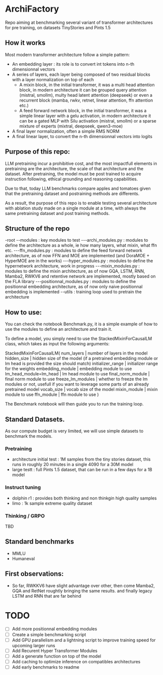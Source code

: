 # ArchiFactory
Repo aiming at benchmarking several variant of transformer architectures for pre training, on datasets TinyStories and Pints 1.5

## How it works
Most modern transformer architecture follow a simple pattern:
- An embedding layer : its role is to convert int tokens into n-th dimensionnal vectors
- A series of layers, each layer being composed of two residual blocks with a layer normalization on top of each
  - A mixin block, in the initial transformer, it was a multi head attention block, in modern architecture it can be grouped query attention (mistral, smollm), multy head latent attention (deepseek) or even a recurrent block (mamba, rwkv, retnet, linear attention, ffn attention etc.)
  - A feed forward network block, in the initial transformer, it was a simple linear layer with a gelu activation, in modern architecture it can be a gated MLP with Silu activation (mistral, smollm) or a sparse mixture of experts (mixtral, deepseek, qwen3-moe)
- A final layer normalization, often a simple RMS NORM
- A final linear layer, to convert the n-th dimensionnal vectors into logits

## Purpose of this repo:
LLM pretraining incur a prohibitive cost, and the most impactfull elements in pretraining are the architecture, the scale of that architecture and the dataset.
After pretraining, the model must be post trained to acquire instruction following, ethical grounding and reasoning capabilities.

Due to that, today LLM benchmarks compare apples and tomatoes given that the pretraining dataset and postraining methods are differents.

As a result, the purpose of this repo is to enable testing several architecture with ablation study made on a single module at a time, with always the same pretraining dataset and post training methods.

## Structure of the repo
-root
--modules : key modules to test
---archi_modules.py : modules to define the architecture as a whole, ie how many layers, what mixin, what ffn etc.
---ffn_modules.py : modules to define the feed forward network architecture, as of now FFN and MOE are implemented (and DoraMOE + HyperMOE are in the works)
---hyper_modules.py : modules to define the hypernetwork architecture, work in progress
---mixin_modules.py : modules to define the mixin architecture, as of now GQA, LSTM, RNN, Mamba2, RWKV6 and retentive network are implemented, mostly based on the FLA library
---positionnal_modules.py : modules to define the positionnal embedding architecture, as of now only naive positionnal embedding is implemented
--utils : training loop used to pretrain the architecture

## How to use:
You can check the notebook Benchmark.py, it is a simple example of how to use the modules to define an architecture and train it.

To define a model, you simply need to use the StackedMixinForCausalLM class, which takes as input the following arguments:

StackedMixinForCausalLM(
    num_layers | number of layers in the model
    hidden_size | hidden size of the model (if a pretrained embedding module or lm head is provided the size should match)
    initializer_range | initializer range for the weights
    embedding_module | embedding module to use
    lm_head_module=lm_head | lm head module to use
    final_norm_module | final norm module to use
    freeze_lm_modules | whether to freeze the lm modules or not, usefull if you want to leverage some parts of an already pretrained model
    vocab_size | vocab size of the model
    mixin_module | mixin module to use
    ffn_module | ffn module to use
)

The Benchmark notebook will then guide you to run the training loop.

## Standard Datasets.
As our compute budget is very limited, we will use simple datasets to benchmark the models.

### Pretraining
- architecture initial test : 1M samples from the tiny stories dataset, this runs in roughly 20 minutes in a single 4090 for a 30M model
- large testt : full Pints 1.5 dataset, that can be run in a few days for a 1B model

### Instruct tuning
- dolphin r1 : provides both thinking and non thinkgin high quality samples
- limo : 1k sample extreme quality dataset

### Thinking / GRPO
TBD

## Standard benchmarks
- MMLU
- Humaneval

## First observations:
- So far, RWKKV6 have slight advantage over other, then come Mamba2, GQA and RetNet roughtly bringing the same results. and finally legacy LSTM and RNN that are far behind

# TODO
- [ ] Add more positionnal embedding modules
- [ ] Create a simple benchmarking script
- [ ] Add GPU parallelism and a lightning script to improve training speed for upcoming larger runs
- [ ] Add Recurent Hyper Transformer Modules
- [ ] Add a generate function on top of the model
- [ ] Add caching to optimize inference on compatibles architectures
- [ ] Add early benchmarks to readme